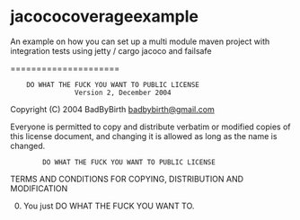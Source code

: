 jacococoverageexample
=====================

An example on how you can set up a multi module maven project with integration tests using jetty / cargo jacoco and failsafe

=====================

        DO WHAT THE FUCK YOU WANT TO PUBLIC LICENSE 
                    Version 2, December 2004 

 Copyright (C) 2004 BadByBirth <badbybirth@gmail.com> 

 Everyone is permitted to copy and distribute verbatim or modified 
 copies of this license document, and changing it is allowed as long 
 as the name is changed. 

            DO WHAT THE FUCK YOU WANT TO PUBLIC LICENSE 
   TERMS AND CONDITIONS FOR COPYING, DISTRIBUTION AND MODIFICATION 

  0. You just DO WHAT THE FUCK YOU WANT TO.
